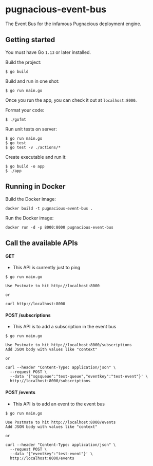 # pugnacious-event-bus
The Event Bus for the infamous Pugnacious deployment engine.

## Getting started

You must have Go `1.13` or later installed.

Build the project:

```
$ go build
```

Build and run in one shot:

```
$ go run main.go
```

Once you run the app, you can check it out at `localhost:8000`.

Format your code:

```
$ ./gofmt
```

Run unit tests on server:

```
$ go run main.go
$ go test
$ go test -v ./actions/*
```

Create executable and run it:

```
$ go build -o app
$ ./app
```

## Running in Docker

Build the Docker image:

```
docker build -t pugnacious-event-bus .
```

Run the Docker image:

```
docker run -d -p 8000:8000 pugnacious-event-bus
```

## Call the available APIs

#### GET

* This API is currently just to ping

```
$ go run main.go
```

```
Use Postmate to hit http://localhost:8000

or

curl http://localhost:8000
```

#### POST /subscriptions

* This API is to add a subscription in the event bus

```
$ go run main.go
```

```
Use Postmate to hit http://localhost:8000/subscriptions
Add JSON body with values like "context"

or

curl --header "Content-Type: application/json" \
  --request POST \
  --data '{"sqsqueue":"test-queue","eventkey":"test-event"}' \
  http://localhost:8000/subscriptions
```

#### POST /events

* This API is to add an event to the event bus

```
$ go run main.go
```

```
Use Postmate to hit http://localhost:8000/events
Add JSON body with values like "context"

or

curl --header "Content-Type: application/json" \
  --request POST \
  --data '{"eventkey":"test-event"}' \
  http://localhost:8000/events
```
